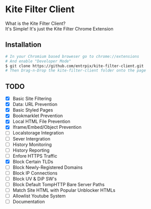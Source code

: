 # Kite Filter Client
What is the Kite Filter Client?\
It's Simple! It's just the Kite Filter Chrome Extension

## Installation
```bash
# In your Chromium based broweser go to chrome://extensions
# And enable "Developer Mode"
$ git clone https://github.com/entrpix/kite-filter-client.git
# Then Drag-n-Drop the kite-filter-client folder onto the page
```

## TODO
- [X] Basic Site Filtering
- [X] Data: URL Prevention
- [X] Basic Styled Pages
- [X] Bookmarklet Prevention
- [X] Local HTML File Prevention
- [X] Iframe/Embed/Object Prevention
- [ ] Localstorage Integration
- [ ] Sever Intergration
- [ ] History Monitoring
- [ ] History Reporting
- [ ] Enfore HTTPS Traffic
- [X] Block Certain TLDs
- [ ] Block Newly-Registered Domains
- [ ] Block IP Connections
- [ ] Block UV & DiP SW's
- [ ] Block Default TompHTTP Bare Server Paths
- [ ] Match Site HTML with Popular Unblocker HTMLs
- [ ] Allowlist Youtube System
- [ ] Documentation
